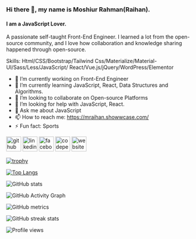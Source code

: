 ### Hi there 👋, my name is Moshiur Rahman(Raihan).
#### I am a JavaScript Lover.
A passionate self-taught Front-End Engineer. I learned a lot from the open-source community, and I love how collaboration and knowledge sharing happened through open-source.

Skills: Html/CSS/Bootstrap/Tailwind Css/Materialize/Material-UI/Sass/Less/JavaScript/ React/Vue.js/jQuery/WordPress/Elementor

- 🔭 I’m currently working on Front-End Engineer 
- 🌱 I’m currently learning JavaScript, React, Data Structures and Algorithms. 
- 👯 I’m looking to collaborate on Open-source Platforms 
- 🤔 I’m looking for help with JavaScript, React. 
- 💬 Ask me about JavaScript 
- 📫 How to reach me: https://mraihan.showwcase.com/ 
- ⚡ Fun fact: Sports 


[<img src='https://cdn.jsdelivr.net/npm/simple-icons@3.0.1/icons/github.svg' alt='github' height='40'>](https://github.com/MoshiurRaihan95)  [<img src='https://cdn.jsdelivr.net/npm/simple-icons@3.0.1/icons/linkedin.svg' alt='linkedin' height='40'>](https://www.linkedin.com/in/https://www.linkedin.com/in/moshiur-rahman-raihan-72668a127//)  [<img src='https://cdn.jsdelivr.net/npm/simple-icons@3.0.1/icons/facebook.svg' alt='facebook' height='40'>](https://www.facebook.com/moshiurraihan007)  [<img src='https://cdn.jsdelivr.net/npm/simple-icons@3.0.1/icons/codepen.svg' alt='codepen' height='40'>](https://codepen.io/https://codepen.io/moshiurraihan)  [<img src='https://cdn.jsdelivr.net/npm/simple-icons@3.0.1/icons/icloud.svg' alt='website' height='40'>](https://mraihan.showwcase.com/)  

[![trophy](https://github-profile-trophy.vercel.app/?username=MoshiurRaihan95)](https://github.com/ryo-ma/github-profile-trophy)

[![Top Langs](https://github-readme-stats.vercel.app/api/top-langs/?username=MoshiurRaihan95)](https://github.com/anuraghazra/github-readme-stats)

![GitHub stats](https://github-readme-stats.vercel.app/api?username=MoshiurRaihan95&show_icons=true&count_private=true)  

![GitHub Activity Graph](https://activity-graph.herokuapp.com/graph?username=MoshiurRaihan95)  

![GitHub metrics](https://metrics.lecoq.io/MoshiurRaihan95)  

![GitHub streak stats](https://streak-stats.demolab.com/?user=MoshiurRaihan95)  

![Profile views](https://gpvc.arturio.dev/MoshiurRaihan95)  
